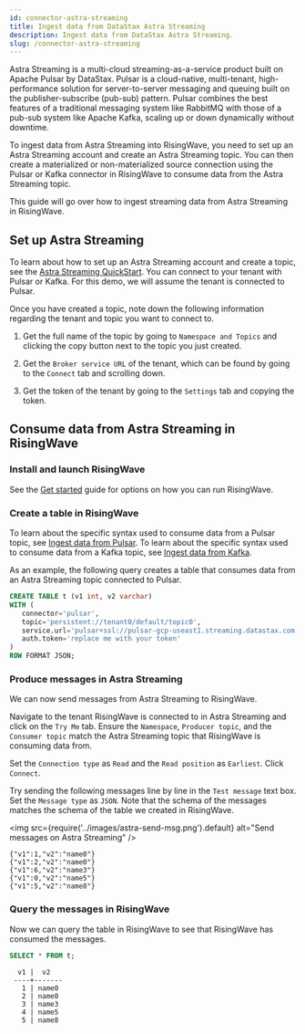 ```yaml
---
id: connector-astra-streaming
title: Ingest data from DataStax Astra Streaming
description: Ingest data from DataStax Astra Streaming.
slug: /connector-astra-streaming
---
```


Astra Streaming is a multi-cloud streaming-as-a-service product built on Apache Pulsar by DataStax. Pulsar is a cloud-native, multi-tenant, high-performance solution for server-to-server messaging and queuing built on the publisher-subscribe (pub-sub) pattern. Pulsar combines the best features of a traditional messaging system like RabbitMQ with those of a pub-sub system like Apache Kafka, scaling up or down dynamically without downtime.

To ingest data from Astra Streaming into RisingWave, you need to set up an Astra Streaming account and create an Astra Streaming topic. You can then create a materialized or non-materialized source connection using the Pulsar or Kafka connector in RisingWave to consume data from the Astra Streaming topic.

This guide will go over how to ingest streaming data from Astra Streaming in RisingWave.

## Set up Astra Streaming 

To learn about how to set up an Astra Streaming account and create a topic, see the [Astra Streaming QuickStart](https://docs.datastax.com/en/streaming/astra-streaming/getting-started/index.html). You can connect to your tenant with Pulsar or Kafka. For this demo, we will assume the tenant is connected to Pulsar.

Once you have created a topic, note down the following information regarding the tenant and topic you want to connect to. 

1. Get the full name of the topic by going to `Namespace and Topics` and clicking the copy button next to the topic you just created.

2. Get the `Broker service URL` of the tenant, which can be found by going to the `Connect` tab and scrolling down.

3. Get the token of the tenant by going to the `Settings` tab and copying the token.

## Consume data from Astra Streaming in RisingWave

### Install and launch RisingWave

See the [Get started](../get-started.md) guide for options on how you can run RisingWave.

### Create a table in RisingWave

To learn about the specific syntax used to consume data from a Pulsar topic, see [Ingest data from Pulsar](../create-source/create-source-pulsar.md). To learn about the specific syntax used to consume data from a Kafka topic, see [Ingest data from Kafka](../create-source/create-source-kafka.md).

As an example, the following query creates a table that consumes data from an Astra Streaming topic connected to Pulsar.

```sql
CREATE TABLE t (v1 int, v2 varchar)
WITH (
   connector='pulsar',
   topic='persistent://tenant0/default/topic0',
   service.url='pulsar+ssl://pulsar-gcp-useast1.streaming.datastax.com:6651',
   auth.token='replace me with your token'
)
ROW FORMAT JSON;
```

### Produce messages in Astra Streaming

We can now send messages from Astra Streaming to RisingWave.

Navigate to the tenant RisingWave is connected to in Astra Streaming and click on the `Try Me` tab. Ensure the `Namespace`, `Producer topic`, and the `Consumer topic` match the Astra Streaming topic that RisingWave is consuming data from. 

Set the `Connection type` as `Read` and the `Read position` as `Earliest`. Click `Connect`.

Try sending the following messages line by line in the `Test message` text box. Set the `Message type` as `JSON`. Note that the schema of the messages matches the schema of the table we created in RisingWave.

<img
  src={require('../images/astra-send-msg.png').default}
  alt="Send messages on Astra Streaming"
/>

```terminal
{"v1":1,"v2":"name0"}
{"v1":2,"v2":"name0"}
{"v1":6,"v2":"name3"}
{"v1":0,"v2":"name5"}
{"v1":5,"v2":"name8"}
```

### Query the messages in RisingWave

Now we can query the table in RisingWave to see that RisingWave has consumed the messages.

```sql
SELECT * FROM t;
```

```
  v1 |  v2  
 ----+-------
   1 | name0
   2 | name0
   3 | name3
   4 | name5
   5 | name8
```
